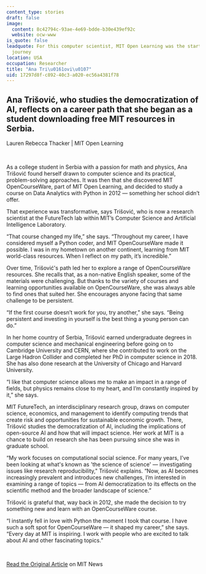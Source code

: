 ```yaml
---
content_type: stories
draft: false
image:
  content: 8c42794c-93ae-4e69-bdde-b30e439ef92c
  website: ocw-www
is_quote: false
leadquote: For this computer scientist, MIT Open Learning was the start of a life-changing
  journey
location: USA
occupation: Researcher
title: "Ana Tri\u0161ovi\u0107"
uid: 17297d8f-c892-40c3-a020-ec56a4381f78
---
```

## Ana Trišović, who studies the democratization of AI, reflects on a career path that she began as a student downloading free MIT resources in Serbia.

Lauren Rebecca Thacker | MIT Open Learning

 

As a college student in Serbia with a passion for math and physics, Ana Trišović found herself drawn to computer science and its practical, problem-solving approaches. It was then that she discovered MIT OpenCourseWare, part of MIT Open Learning, and decided to study a course on Data Analytics with Python in 2012 — something her school didn’t offer.

That experience was transformative, says Trišović, who is now a research scientist at the FutureTech lab within MIT’s Computer Science and Artificial Intelligence Laboratory.

“That course changed my life,” she says. “Throughout my career, I have considered myself a Python coder, and MIT OpenCourseWare made it possible. I was in my hometown on another continent, learning from MIT world-class resources. When I reflect on my path, it’s incredible.”

Over time, Trišović's path led her to explore a range of OpenCourseWare resources. She recalls that, as a non-native English speaker, some of the materials were challenging. But thanks to the variety of courses and learning opportunities available on OpenCourseWare, she was always able to find ones that suited her. She encourages anyone facing that same challenge to be persistent.

“If the first course doesn’t work for you, try another,” she says. “Being persistent and investing in yourself is the best thing a young person can do.”

In her home country of Serbia, Trišović earned undergraduate degrees in computer science and mechanical engineering before going on to Cambridge University and CERN, where she contributed to work on the Large Hadron Collider and completed her PhD in computer science in 2018. She has also done research at the University of Chicago and Harvard University.

“I like that computer science allows me to make an impact in a range of fields, but physics remains close to my heart, and I’m constantly inspired by it,” she says.

MIT FutureTech, an interdisciplinary research group, draws on computer science, economics, and management to identify computing trends that create risk and opportunities for sustainable economic growth. There, Trišović studies the democratization of AI, including the implications of open-source AI and how that will impact science. Her work at MIT is a chance to build on research she has been pursuing since she was in graduate school.

“My work focuses on computational social science. For many years, I’ve been looking at what's known as 'the science of science' — investigating issues like research reproducibility," Trišović explains. “Now, as AI becomes increasingly prevalent and introduces new challenges, I’m interested in examining a range of topics — from AI democratization to its effects on the scientific method and the broader landscape of science.”

Trišović is grateful that, way back in 2012, she made the decision to try something new and learn with an OpenCourseWare course.

“I instantly fell in love with Python the moment I took that course. I have such a soft spot for OpenCourseWare — it shaped my career,” she says. “Every day at MIT is inspiring. I work with people who are excited to talk about AI and other fascinating topics.”

 

[Read the Original Article](https://news.mit.edu/2025/mit-open-learning-resources-life-changing-journey-0330) on MIT News